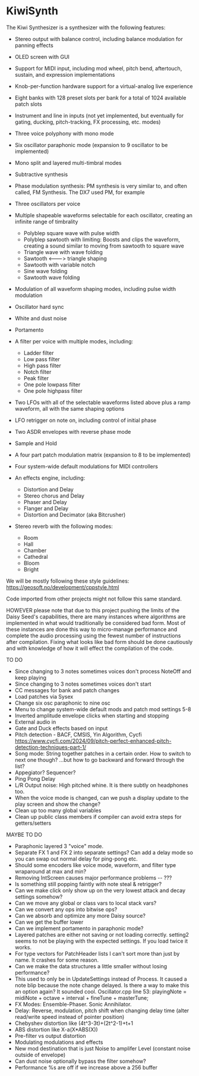 # KiwiSynth
The Kiwi Synthesizer is a synthesizer with the following features:

* Stereo output with balance control, including balance modulation for panning effects
* OLED screen with GUI
* Support for MIDI input, including mod wheel, pitch bend, aftertouch, sustain, and expression implementations
* Knob-per-function hardware support for a virtual-analog live experience
* Eight banks with 128 preset slots per bank for a total of 1024 available patch slots
* Instrument and line in inputs (not yet implemented, but eventually for gating, ducking, pitch-tracking, FX processing, etc. modes)

* Three voice polyphony with mono mode
* Six oscillator paraphonic mode (expansion to 9 oscillator to be implemented)
* Mono split and layered multi-timbral modes
* Subtractive synthesis
* Phase modulation synthesis: PM synthesis is very similar to, and often called, FM Synthesis. The DX7 used PM, for example

* Three oscillators per voice
* Multiple shapeable waveforms selectable for each oscillator, creating an infinite range of timbrality
    * Polyblep square wave with pulse width
    * Polyblep sawtooth with limiting: Boosts and clips the waveform, creating a sound similar to moving from sawtooth to square wave
    * Triangle wave with wave folding
    * Sawtooth <---> triangle shaping
    * Sawtooth with variable notch
    * Sine wave folding
    * Sawtooth wave folding
* Modulation of all waveform shaping modes, including pulse width modulation
* Oscillator hard sync
* White and dust noise
* Portamento

* A filter per voice with multiple modes, including:
    * Ladder filter
    * Low pass filter
    * High pass filter
    * Notch filter
    * Peak filter
    * One pole lowpass filter
    * One pole highpass filter

* Two LFOs with all of the selectable waveforms listed above plus a ramp waveform, all with the same shaping options
* LFO retrigger on note on, including control of initial phase
* Two ASDR envelopes with reverse phase mode
* Sample and Hold
* A four part patch modulation matrix (expansion to 8 to be implemented)
* Four system-wide default modulations for MIDI controllers

* An effects engine, including:
    * Distortion and Delay
    * Stereo chorus and Delay
    * Phaser and Delay
    * Flanger and Delay
    * Distortion and Decimator (aka Bitcrusher)
* Stereo reverb with the following modes:
    * Room
    * Hall
    * Chamber
    * Cathedral
    * Bloom
    * Bright

We will be mostly following these style guidelines:
https://geosoft.no/development/cppstyle.html

Code imported from other projects might not follow this same standard.

HOWEVER please note that due to this project pushing the limits of the Daisy Seed's capabilities, there are many instances
where algorithms are implemented in what would traditionally be considered bad form. Most of these instances are done this
way to micro-manage performance and complete the audio processing using the fewest number of instructions after compilation.
Fixing what looks like bad form should be done cautiously and with knowledge of how it will effect the compilation of the
code.

TO DO
* Since changing to 3 notes sometimes voices don't process NoteOff and keep playing
* Since changing to 3 notes sometimes voices don't start
* CC messages for bank and patch changes
* Load patches via Sysex
* Change six osc paraphonic to nine osc
* Menu to change system-wide default mods and patch mod settings 5-8
* Inverted amplitude envelope clicks when starting and stopping
* External audio in
* Gate and Duck effects based on input
* Pitch detection - BACF, CMSIS, Yin Algorithm, Cycfi https://www.cycfi.com/2024/09/pitch-perfect-enhanced-pitch-detection-techniques-part-1/
* Song mode: String together patches in a certain order. How to switch to next one though? ...but how to go backward and forward through the list?
* Appegiator? Sequencer?
* Ping Pong Delay
* L/R Output noise: High pitched whine. It is there subtly on headphones too.
* When the voice mode is changed, can we push a display update to the play screen and show the change?
* Clean up too many global variables
* Clean up public class members if compiler can avoid extra steps for getters/setters

MAYBE TO DO
* Paraphonic layered 3 "voice" mode.
* Separate FX 1 and FX 2 into separate settings? Can add a delay mode so you can swap out normal delay for ping-pong etc.
* Should some encoders like voice mode, waveform, and filter type wraparound at max and min?
* Removing IntScreen causes major performance problems -- ???
* Is something still popping faintly with note steal & retrigger?
* Can we make click only show up on the very lowest attack and decay settings somehow?
* Can we move any global or class vars to local stack vars?
* Can we convert any ops into bitwise ops?
* Can we absorb and optimize any more Daisy source?
* Can we get the buffer lower
* Can we implement portamento in paraphonic mode?
* Layered patches are either not saving or not loading correctly. setting2 seems to not be playing with the expected settings. If you load twice it works.
* For type vectors for PatchHeader lists I can't sort more than just by name. It crashes for some reason.
* Can we make the data structures a little smaller without losing performance?
* This used to only be in UpdateSettings instead of Process. It caused a note blip because the note change delayed. Is there a way to make this an option again? It sounded cool. Oscillator.cpp line 53: playingNote = midiNote + octave + interval + fineTune + masterTune;
* FX Modes: Ensemble-Phaser. Sonic Annihilator.
* Delay: Reverse, modulation, pitch shift when changing delay time (alter read/write speed instead of pointer position)
* Chebyshev distortion like (4t^3-3t)+(2t^2-1)+t+1
* ABS distortion like X-a(X*ABS(X))
* Pre-filter vs output distortion
* Modulating modulations and effects
* New mod destination that is just Noise to amplifer Level (constant noise outside of envelope)
* Can dust noise optionally bypass the filter somehow?
* Performance %s are off if we increase above a 256 buffer
